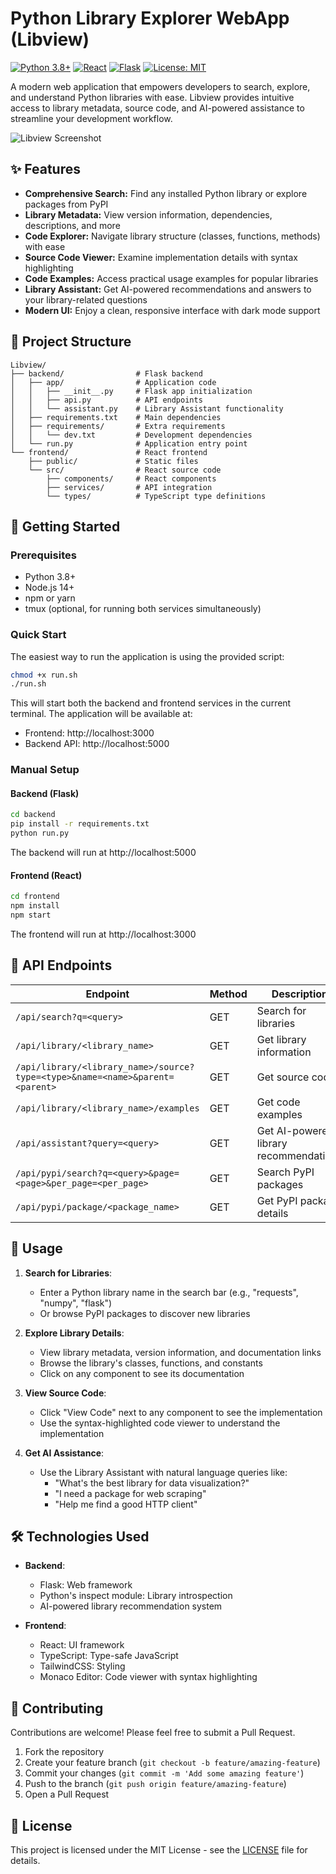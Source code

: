 # Python Library Explorer WebApp (Libview)

[![Python 3.8+](https://img.shields.io/badge/Python-3.8+-blue.svg)](https://www.python.org/downloads/)
[![React](https://img.shields.io/badge/React-18.x-blue.svg)](https://reactjs.org/)
[![Flask](https://img.shields.io/badge/Flask-2.0.1-green.svg)](https://flask.palletsprojects.com/)
[![License: MIT](https://img.shields.io/badge/License-MIT-yellow.svg)](LICENSE)

A modern web application that empowers developers to search, explore, and understand Python libraries with ease. Libview provides intuitive access to library metadata, source code, and AI-powered assistance to streamline your development workflow.

![Libview Screenshot](https://via.placeholder.com/800x400?text=Libview+Screenshot)

## ✨ Features

- **Comprehensive Search:** Find any installed Python library or explore packages from PyPI
- **Library Metadata:** View version information, dependencies, descriptions, and more
- **Code Explorer:** Navigate library structure (classes, functions, methods) with ease
- **Source Code Viewer:** Examine implementation details with syntax highlighting
- **Code Examples:** Access practical usage examples for popular libraries
- **Library Assistant:** Get AI-powered recommendations and answers to your library-related questions
- **Modern UI:** Enjoy a clean, responsive interface with dark mode support

## 🚀 Project Structure

```
Libview/
├── backend/                # Flask backend
│   ├── app/                # Application code
│   │   ├── __init__.py     # Flask app initialization
│   │   ├── api.py          # API endpoints
│   │   └── assistant.py    # Library Assistant functionality
│   ├── requirements.txt    # Main dependencies
│   ├── requirements/       # Extra requirements
│   │   └── dev.txt         # Development dependencies
│   └── run.py              # Application entry point
└── frontend/               # React frontend
    ├── public/             # Static files
    └── src/                # React source code
        ├── components/     # React components
        ├── services/       # API integration
        └── types/          # TypeScript type definitions
```

## 🏁 Getting Started

### Prerequisites

- Python 3.8+
- Node.js 14+
- npm or yarn
- tmux (optional, for running both services simultaneously)

### Quick Start

The easiest way to run the application is using the provided script:

```bash
chmod +x run.sh
./run.sh
```

This will start both the backend and frontend services in the current terminal. The application will be available at:
- Frontend: http://localhost:3000
- Backend API: http://localhost:5000

### Manual Setup

#### Backend (Flask)

```bash
cd backend
pip install -r requirements.txt
python run.py
```

The backend will run at http://localhost:5000

#### Frontend (React)

```bash
cd frontend
npm install
npm start
```

The frontend will run at http://localhost:3000

## 🔌 API Endpoints

| Endpoint | Method | Description |
|----------|--------|-------------|
| `/api/search?q=<query>` | GET | Search for libraries |
| `/api/library/<library_name>` | GET | Get library information |
| `/api/library/<library_name>/source?type=<type>&name=<name>&parent=<parent>` | GET | Get source code |
| `/api/library/<library_name>/examples` | GET | Get code examples |
| `/api/assistant?query=<query>` | GET | Get AI-powered library recommendations |
| `/api/pypi/search?q=<query>&page=<page>&per_page=<per_page>` | GET | Search PyPI packages |
| `/api/pypi/package/<package_name>` | GET | Get PyPI package details |

## 📖 Usage

1. **Search for Libraries**:
   - Enter a Python library name in the search bar (e.g., "requests", "numpy", "flask")
   - Or browse PyPI packages to discover new libraries

2. **Explore Library Details**:
   - View library metadata, version information, and documentation links
   - Browse the library's classes, functions, and constants
   - Click on any component to see its documentation

3. **View Source Code**:
   - Click "View Code" next to any component to see the implementation
   - Use the syntax-highlighted code viewer to understand the implementation

4. **Get AI Assistance**:
   - Use the Library Assistant with natural language queries like:
     - "What's the best library for data visualization?"
     - "I need a package for web scraping"
     - "Help me find a good HTTP client"

## 🛠️ Technologies Used

- **Backend**:
  - Flask: Web framework
  - Python's inspect module: Library introspection
  - AI-powered library recommendation system

- **Frontend**:
  - React: UI framework
  - TypeScript: Type-safe JavaScript
  - TailwindCSS: Styling
  - Monaco Editor: Code viewer with syntax highlighting

## 🤝 Contributing

Contributions are welcome! Please feel free to submit a Pull Request.

1. Fork the repository
2. Create your feature branch (`git checkout -b feature/amazing-feature`)
3. Commit your changes (`git commit -m 'Add some amazing feature'`)
4. Push to the branch (`git push origin feature/amazing-feature`)
5. Open a Pull Request

## 📄 License

This project is licensed under the MIT License - see the [LICENSE](LICENSE) file for details.